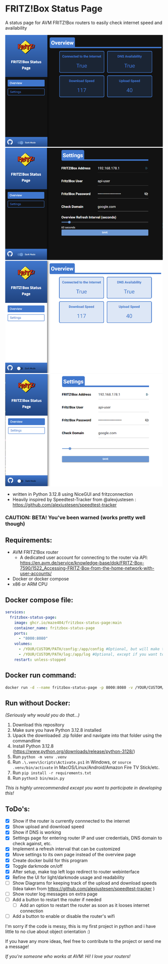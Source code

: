 # FRITZ!Box Status Page
A status page for AVM FRITZ!Box routers to easily check internet speed and availability

![Example](.images/example-darkmode.png)
![Example](.images/example-darkmode_settings.png)
![Example](.images/example-lightmode.png)
![Example](.images/example-lightmode_settings.png)

- written in Python 3.12.8 using NiceGUI and fritzconnection
- Heavily inspired by Speedtest-Tracker from @alexjustesen : https://github.com/alexjustesen/speedtest-tracker

### CAUTION: BETA! You've been warned (works pretty well though)

## Requirements:
- AVM FRITZ!Box router
    - A dedicated user account for connecting to the router via API: https://en.avm.de/service/knowledge-base/dok/FRITZ-Box-7590/1522_Accessing-FRITZ-Box-from-the-home-network-with-user-accounts/
- Docker or docker compose
- x86 or ARM CPU

## Docker compose file:
```yaml
services:
  fritzbox-status-page:
    image: ghcr.io/maze404/fritzbox-status-page:main
    container_name: fritzbox-status-page
    ports:
      - "8000:8080"
    volumes:
      - /YOUR/CUSTOM/PATH/config:/app/config #Optional, but will make the settings persistent
      - /YOUR/CUSTOM/PATH/log:/app/log #Optional, except if you want to have a look at the logs
    restart: unless-stopped
```

## Docker run command:
```sh
docker run -d --name fritzbox-status-page -p 8000:8080 -v /YOUR/CUSTOM/PATH/config:/app/config -v /YOUR/CUSTOM/PATH/log:/app/log ghcr.io/maze404/fritzbox-status-page:main 
```

## Run without Docker:
*(Seriously why would you do that...)*
1. Download this repository
2. Make sure you have Python 3.12.8 installed
3. Upack the downloaded .zip folder and navigate into that folder using the commandline
4. Install Python 3.12.8 (https://www.python.org/downloads/release/python-3128/)
5. Run `python -m venv .venv`
6. Run `.\.venv\Scripts\Activate.ps1` in Windows, or `source .venv/bin/activate` in MacOS/Linux/Android/Amazon Fire TV Stick/etc.
7. Run `pip install -r requirements.txt`
8. Run `python3 bin/main.py`

*This is highly unrecommended except you want to participate in developing this!*


## ToDo's:
- [x] Show if the router is currently connnected to the internet
- [x] Show upload and download speed
- [x] Show if DNS is working
- [x] Settings page for entering router IP and user credentials, DNS domain to check against, etc.
- [x] Implement a refresh interval that can be customized
- [x] Move settings to its own page instead of the overview page
- [x] Create docker build for this program
- [x] Toggle darkmode on/off
- [x] After setup, make top left logo redirect to router webinterface
- [x] Refine the UI for light/darkmode usage and readability
- [ ] Show Diagrams for keeping track of the upload and download speeds (Idea taken from https://github.com/alexjustesen/speedtest-tracker )
- [ ] Show router log messages on extra page
- [ ] Add a button to restart the router if needed
    - [ ] Add an option to restart the router as soon as it looses internet connection
- [ ] Add a button to enable or disable the router's wifi

I'm sorry if the code is messy, this is my first project in python and i have little to no clue about object orientation :)

If you have any more ideas, feel free to contribute to the project or send me a message!

*If you're someone who works at AVM: Hi! I love your routers!*
